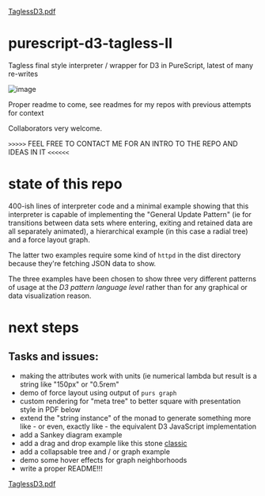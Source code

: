[TaglessD3.pdf](https://github.com/afcondon/purescript-d3-tagless-II/files/6461448/TaglessD3.pdf)
# purescript-d3-tagless-II
Tagless final style interpreter / wrapper for D3 in PureScript, latest of many re-writes

![image](https://user-images.githubusercontent.com/1260895/116773970-72d05800-aa59-11eb-990e-a8a809a21d9b.png)

Proper readme to come, see readmes for my repos with previous attempts for context

Collaborators very welcome.

`>>>>>` FEEL FREE TO CONTACT ME FOR AN INTRO TO THE REPO AND IDEAS IN IT `<<<<<<`

# state of this repo

400-ish lines of interpreter code and a  minimal example showing that this interpreter is capable of implementing 
the "General Update Pattern" (ie for transitions between data sets where entering, exiting and retained data are
all separately animated), a hierarchical example (in this case a radial tree) and a force layout graph. 

The latter two examples require some kind of `httpd` in the dist directory because they're fetching JSON data to show.

The three examples have been chosen to show three very different patterns of usage at the _D3 pattern language level_ rather than for any graphical or data visualization reason.

# next steps

## Tasks and issues:
  * making the attributes work with units (ie numerical lambda but result is a string like "150px" or "0.5rem"
  * demo of force layout using output of `purs graph`
  * custom rendering for "meta tree" to better square with presentation style in PDF below
  * extend the "string instance" of the monad to generate something more like - or even, exactly like - the equivalent D3 JavaScript implementation
  * add a Sankey diagram example
  * add a drag and drop example like this stone [classic](http://bl.ocks.org/robschmuecker/7880033)
  * add a collapsable tree and / or graph example
  * demo some hover effects for graph neighborhoods
  * write a proper README!!!
  
[TaglessD3.pdf](https://github.com/afcondon/purescript-d3-tagless-II/files/6409007/TaglessD3.pdf)
